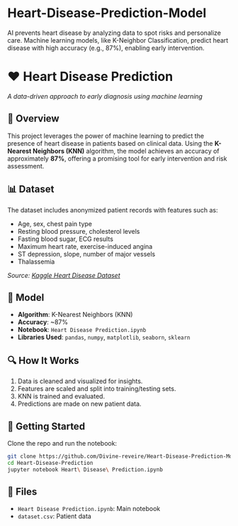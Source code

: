 # Heart-Disease-Prediction-Model
AI prevents heart disease by analyzing data to spot risks and personalize care. Machine learning models, like K-Neighbor Classification, predict heart disease with high accuracy (e.g., 87%), enabling early intervention.

# ❤️ Heart Disease Prediction  
*A data-driven approach to early diagnosis using machine learning*

## 🧠 Overview  
This project leverages the power of machine learning to predict the presence of heart disease in patients based on clinical data. Using the **K-Nearest Neighbors (KNN)** algorithm, the model achieves an accuracy of approximately **87%**, offering a promising tool for early intervention and risk assessment.

## 📊 Dataset  
The dataset includes anonymized patient records with features such as:
- Age, sex, chest pain type
- Resting blood pressure, cholesterol levels
- Fasting blood sugar, ECG results
- Maximum heart rate, exercise-induced angina
- ST depression, slope, number of major vessels
- Thalassemia

_Source: [Kaggle Heart Disease Dataset](https://www.kaggle.com/datasets)_

## 🧪 Model  
- **Algorithm**: K-Nearest Neighbors (KNN)
- **Accuracy**: ~87%
- **Notebook**: `Heart Disease Prediction.ipynb`
- **Libraries Used**: `pandas`, `numpy`, `matplotlib`, `seaborn`, `sklearn`

## 🔍 How It Works  
1. Data is cleaned and visualized for insights.
2. Features are scaled and split into training/testing sets.
3. KNN is trained and evaluated.
4. Predictions are made on new patient data.

## 🚀 Getting Started  
Clone the repo and run the notebook:

```bash
git clone https://github.com/Divine-reveire/Heart-Disease-Prediction-Model.git
cd Heart-Disease-Prediction
jupyter notebook Heart\ Disease\ Prediction.ipynb
```

## 📁 Files  
- `Heart Disease Prediction.ipynb`: Main notebook
- `dataset.csv`: Patient data
  